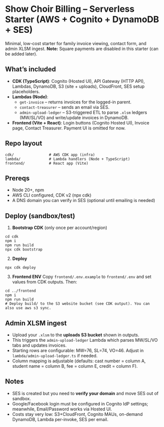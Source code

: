 # Show Choir Billing – Serverless Starter (AWS + Cognito + DynamoDB + SES)
Minimal, low-cost starter for family invoice viewing, contact form, and admin XLSM ingest.
**Note:** Square payments are disabled in this starter (can be added later).

## What’s included
- **CDK (TypeScript)**: Cognito (Hosted UI), API Gateway (HTTP API), Lambdas, DynamoDB, S3 (site + uploads), CloudFront, SES setup placeholders.
- **Lambdas (Node)**:
  - `get-invoice` – returns invoices for the logged-in parent.
  - `contact-treasurer` – sends an email via SES.
  - `admin-upload-ledger` – S3-triggered ETL to parse `.xlsm` ledgers (MW/SL/VO) and write/update invoices in DynamoDB.
- **Frontend (Vite + React)**: Login buttons (Cognito Hosted UI), Invoice page, Contact Treasurer. Payment UI is omitted for now.

## Repo layout
```
cdk/                # AWS CDK app (infra)
lambda/             # Lambda handlers (Node + TypeScript)
frontend/           # React app (Vite)
```

## Prereqs
- Node 20+, npm
- AWS CLI configured, CDK v2 (npx cdk)
- A DNS domain you can verify in SES (optional until emailing is needed)

## Deploy (sandbox/test)
1) **Bootstrap CDK** (only once per account/region)
```
cd cdk
npm i
npm run build
npx cdk bootstrap
```
2) **Deploy**
```
npx cdk deploy
```
3) **Frontend ENV**
Copy `frontend/.env.example` to `frontend/.env` and set values from CDK outputs.
Then:
```
cd ../frontend
npm i
npm run build
# Deploy build/ to the S3 website bucket (see CDK output). You can also use aws s3 sync.
```

## Admin XLSM ingest
- Upload your `.xlsm` to the **uploads S3 bucket** shown in outputs.
- This triggers the `admin-upload-ledger` Lambda which parses MW/SL/VO tabs and updates invoices.
- Starting rows are configurable: MW=76, SL=74, VO=46. Adjust in `lambda/admin-upload-ledger.ts` if needed.
- Column mapping is adjustable (defaults: cast number = column A, student name = column B, fee = column E, credit = column F).

## Notes
- SES is created but you need to **verify your domain** and move SES out of sandbox.
- Google/Facebook login must be configured in Cognito IdP settings; meanwhile, Email/Password works via Hosted UI.
- Costs stay very low: S3+CloudFront, Cognito MAUs, on-demand DynamoDB, Lambda per-invoke, SES per email.
